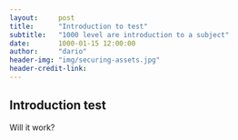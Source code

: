 ```yaml
---
layout:     post
title:      "Introduction to test"
subtitle:   "1000 level are introduction to a subject"
date:       1000-01-15 12:00:00
author:     "dario"
header-img: "img/securing-assets.jpg"
header-credit-link:
---
```


## Introduction test
Will it work?
